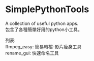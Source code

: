 # SimplePythonTools
A collection of useful python apps.  
包含了各種簡單好用的python小工具。  

列表:  
ffmpeg_easy: 簡易轉檔-影片瘦身工具  
rename_gui: 快速命名工具  
